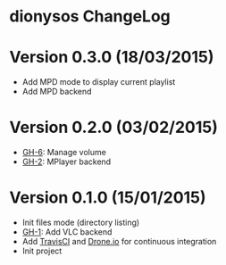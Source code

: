 # dionysos ChangeLog

# Version 0.3.0 (18/03/2015)

- Add MPD mode to display current playlist
- Add MPD backend

# Version 0.2.0 (03/02/2015)

- [GH-6][]: Manage volume
- [GH-2][]: MPlayer backend

# Version 0.1.0 (15/01/2015)

- Init files mode (directory listing)
- [GH-1][]: Add VLC backend
- Add [TravisCI][] and [Drone.io][] for continuous integration
- Init project


[TravisCI]: https://travis-ci.org/nlamirault/dionysos
[Drone.io]: https://drone.io/github.com/nlamirault/dionysos


[GH-1]: https://github.com/nlamirault/dionysos/issues/1
[GH-2]: https://github.com/nlamirault/dionysos/issues/2
[GH-6]: https://github.com/nlamirault/dionysos/issues/6
